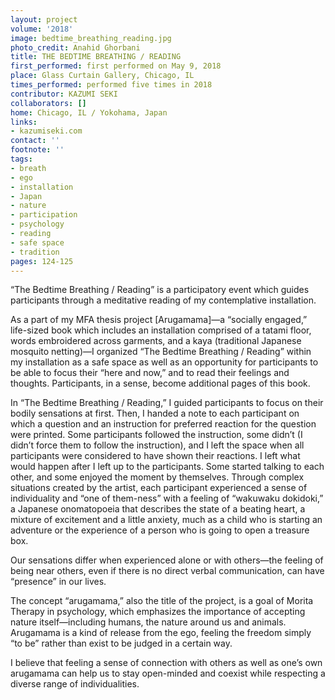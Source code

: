```yaml
---
layout: project
volume: '2018'
image: bedtime_breathing_reading.jpg
photo_credit: Anahid Ghorbani
title: THE BEDTIME BREATHING / READING
first_performed: first performed on May 9, 2018
place: Glass Curtain Gallery, Chicago, IL
times_performed: performed five times in 2018
contributor: KAZUMI SEKI
collaborators: []
home: Chicago, IL / Yokohama, Japan
links:
- kazumiseki.com
contact: ''
footnote: ''
tags:
- breath
- ego
- installation
- Japan
- nature
- participation
- psychology
- reading
- safe space
- tradition
pages: 124-125
---
```




“The Bedtime Breathing / Reading” is a participatory event which guides participants through a meditative reading of my contemplative installation.

As a part of my MFA thesis project [Arugamama]—a “socially engaged,” life-sized book which includes an installation comprised of a tatami floor, words embroidered across garments, and a kaya (traditional Japanese mosquito netting)—I organized “The Bedtime Breathing / Reading” within my installation as a safe space as well as an opportunity for participants to be able to focus their “here and now,” and to read their feelings and thoughts. Participants, in a sense, become additional pages of this book.

In “The Bedtime Breathing / Reading,” I guided participants to focus on their bodily sensations at first. Then, I handed a note to each participant on which a question and an instruction for preferred reaction for the question were printed. Some participants followed the instruction, some didn’t (I didn’t force them to follow the instruction), and I left the space when all participants were considered to have shown their reactions. I left what would happen after I left up to the participants. Some started talking to each other, and some enjoyed the moment by themselves. Through complex situations created by the artist, each participant experienced a sense of individuality and “one of them-ness” with a feeling of “wakuwaku dokidoki,” a Japanese onomatopoeia that describes the state of a beating heart, a mixture of excitement and a little anxiety, much as a child who is starting an adventure or the experience of a person who is going to open a treasure box.

Our sensations differ when experienced alone or with others—the feeling of being near others, even if there is no direct verbal communication, can have “presence” in our lives.

The concept “arugamama,” also the title of the project, is a goal of Morita Therapy in psychology, which emphasizes the importance of accepting nature itself—including humans, the nature around us and animals. Arugamama is a kind of release from the ego, feeling the freedom simply “to be” rather than exist to be judged in a certain way.

I believe that feeling a sense of connection with others as well as one’s own arugamama can help us to stay open-minded and coexist while respecting a diverse range of individualities.
